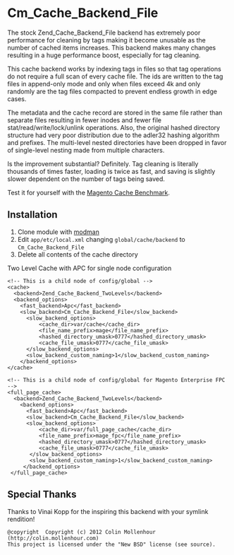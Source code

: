 Cm_Cache_Backend_File
=====================

The stock Zend_Cache_Backend_File backend has extremely poor performance for
cleaning by tags making it become unusable as the number of cached items
increases. This backend makes many changes resulting in a huge performance boost,
especially for tag cleaning.

This cache backend works by indexing tags in files so that tag operations
do not require a full scan of every cache file. The ids are written to the
tag files in append-only mode and only when files exceed 4k and only randomly
are the tag files compacted to prevent endless growth in edge cases.

The metadata and the cache record are stored in the same file rather than separate
files resulting in fewer inodes and fewer file stat/read/write/lock/unlink operations.
Also, the original hashed directory structure had very poor distribution due to
the adler32 hashing algorithm and prefixes. The multi-level nested directories
have been dropped in favor of single-level nesting made from multiple characters.

Is the improvement substantial? Definitely. Tag cleaning is literally thousands of
times faster, loading is twice as fast, and saving is slightly slower dependent on
the number of tags being saved.

Test it for yourself with the [Magento Cache Benchmark](https://github.com/colinmollenhour/magento-cache-benchmark).

Installation
------------

1. Clone module with [modman](https://github.com/colinmollenhour/modman)
2. Edit `app/etc/local.xml` changing `global/cache/backend` to `Cm_Cache_Backend_File`
3. Delete all contents of the cache directory

Two Level Cache with APC for single node configuration

    <!-- This is a child node of config/global -->
    <cache>
      <backend>Zend_Cache_Backend_TwoLevels</backend>
      <backend_options>
        <fast_backend>Apc</fast_backend>
        <slow_backend>Cm_Cache_Backend_File</slow_backend>
	      <slow_backend_options>
		      <cache_dir>var/cache</cache_dir>
		      <file_name_prefix>mage</file_name_prefix>
		      <hashed_directory_umask>0777</hashed_directory_umask>
		      <cache_file_umask>0777</cache_file_umask>
	      </slow_backend_options>
	      <slow_backend_custom_naming>1</slow_backend_custom_naming>
	    </backend_options>
    </cache>
    
    <!-- This is a child node of config/global for Magento Enterprise FPC -->
    <full_page_cache>
      <backend>Zend_Cache_Backend_TwoLevels</backend>
	    <backend_options>
	      <fast_backend>Apc</fast_backend>
	      <slow_backend>Cm_Cache_Backend_File</slow_backend>
	      <slow_backend_options>
		      <cache_dir>var/full_page_cache</cache_dir>
		      <file_name_prefix>mage_fpc</file_name_prefix>
		      <hashed_directory_umask>0777</hashed_directory_umask>
		      <cache_file_umask>0777</cache_file_umask>
	       </slow_backend_options>
	       <slow_backend_custom_naming>1</slow_backend_custom_naming>
	     </backend_options>
     </full_page_cache>

Special Thanks
--------------

Thanks to Vinai Kopp for the inspiring this backend with your symlink rendition!

```
@copyright  Copyright (c) 2012 Colin Mollenhour (http://colin.mollenhour.com)
This project is licensed under the "New BSD" license (see source).
```
